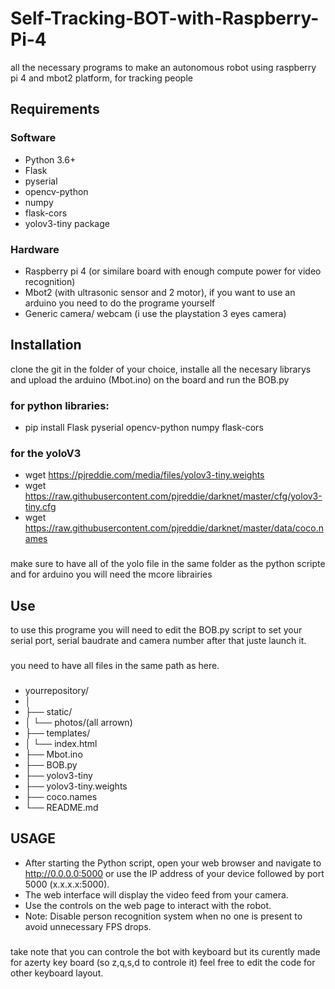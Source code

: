 # Self-Tracking-BOT-with-Raspberry-Pi-4
all the necessary programs to make an autonomous robot using raspberry pi 4 and mbot2 platform, for tracking people


## Requirements
### Software
- Python 3.6+
- Flask
- pyserial
- opencv-python
- numpy
- flask-cors
- yolov3-tiny package
### Hardware
- Raspberry pi 4 (or similare board with enough compute power for video recognition)
- Mbot2 (with ultrasonic sensor and 2 motor), if you want to use an arduino you need to do the programe yourself
- Generic camera/ webcam (i use the playstation 3 eyes camera)

## Installation
clone the git in the folder of your choice, installe all the necesary librarys and upload the arduino (Mbot.ino) on the board and run the BOB.py
### for python libraries:
- pip install Flask pyserial opencv-python numpy flask-cors

### for the yoloV3 
- wget https://pjreddie.com/media/files/yolov3-tiny.weights
- wget https://raw.githubusercontent.com/pjreddie/darknet/master/cfg/yolov3-tiny.cfg
- wget https://raw.githubusercontent.com/pjreddie/darknet/master/data/coco.names

###
make sure to have all of the yolo file in the same folder as the python scripte
and for arduino you will need the mcore librairies

## Use
to use this programe you will need to edit the BOB.py script to set your serial port, serial baudrate and camera number
after that juste launch it.
###
you need to have all files in the same path as here.
###
- yourrepository/
- │
- ├── static/
- │   └── photos/(all arrown)
- ├── templates/
- │   └── index.html
- ├── Mbot.ino
- ├── BOB.py
- ├── yolov3-tiny
- ├── yolov3-tiny.weights
- ├── coco.names
- └── README.md
## USAGE
- After starting the Python script, open your web browser and navigate to http://0.0.0.0:5000 or use the IP address of your device followed by port 5000 (x.x.x.x:5000).
- The web interface will display the video feed from your camera.
- Use the controls on the web page to interact with the robot.
- Note: Disable person recognition system when no one is present to avoid unnecessary FPS drops.
###
take note that you can controle the bot with keyboard but its curently made for azerty key board (so z,q,s,d to controle it)
feel free to edit the code for other keyboard layout.
